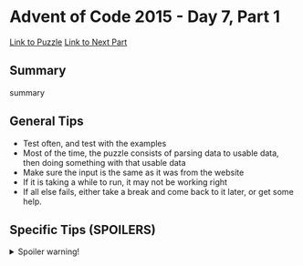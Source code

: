 # Advent of Code 2015 - Day 7, Part 1

[Link to Puzzle](https://adventofcode.com/2015/day/7)
[Link to Next Part](https://github.com/CodingAP/unofficial-aoc-syllabus/blob/main/years/2015/day7/part2.md)

## Summary
summary

## General Tips
- Test often, and test with the examples
- Most of the time, the puzzle consists of parsing data to usable data, then doing something with that usable data
- Make sure the input is the same as it was from the website
- If it is taking a while to run, it may not be working right
- If all else fails, either take a break and come back to it later, or get some help.

## Specific Tips (SPOILERS)
<details> <summary>Spoiler warning!</summary>

specific tips

</details>
